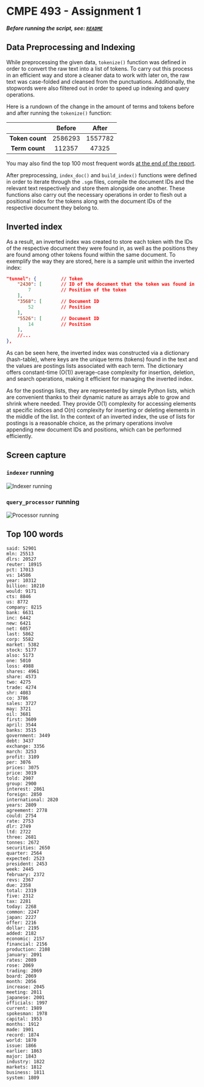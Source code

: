 # CMPE 493 - Assignment 1

***Before running the script, see: [`README`](README.txt)***

## Data Preprocessing and Indexing

While preprocessing the given data, `tokenize()` function was defined in order to convert the raw text into a list of tokens. To carry out this process in an efficient way and store a cleaner data to work with later on, the raw text was case-folded and cleansed from the punctuations. Additionally, the stopwords were also filtered out in order to speed up indexing and query operations.

Here is a rundown of the change in the amount of terms and tokens before and after running the `tokenize()` function:

| | Before | After |
| :-: | :-: | :-: |
| **Token count** | 2586293 | 1557782 |
| **Term count** | 112357 | 47325 |

You may also find the top 100 most frequent words [at the end of the report](#top-100-words).

After preprocessing, `index_doc()` and `build_index()` functions were defined in order to iterate through the `.sgm` files, compile the document IDs and the relevant text respectively and store them alongside one another. These functions also carry out the necessary operations in order to flesh out a positional index for the tokens along with the document IDs of the respective document they belong to.

## Inverted index

As a result, an inverted index was created to store each token with the IDs of the respective document they were found in, as well as the positions they are found among other tokens found within the same document. To exemplify the way they are stored, here is a sample unit within the inverted index:

```json
"tunnel": {         // Token
    "2430": [       // ID of the document that the token was found in
        7           // Position of the token
    ],
    "3568": [       // Document ID
        52          // Position
    ],
    "5526": [       // Document ID
        14          // Position
    ],
    //...
},
```

As can be seen here, the inverted index was constructed via a dictionary (hash-table), where keys are the unique terms (tokens) found in the text and the values are postings lists associated with each term. The dictionary offers constant-time (O(1)) average-case complexity for insertion, deletion, and search operations, making it efficient for managing the inverted index.

As for the postings lists, they are represented by simple Python lists, which are convenient thanks to their dynamic nature as arrays able to grow and shrink where needed.  They provide O(1) complexity for accessing elements at specific indices and O(n) complexity for inserting or deleting elements in the middle of the list. In the context of an inverted index, the use of lists for postings is a reasonable choice, as the primary operations involve appending new document IDs and positions, which can be performed efficiently.

## Screen capture

### `indexer` running

![Indexer running](https://zeu.s-ul.eu/jeuKYXvN.png "Screenshot while indexer is running on VSCode Interactive Window")

### `query_processor` running

![Processor running](https://zeu.s-ul.eu/hDUMjVo9.png "Screenshot while query processor is running on VSCode Interactive Window")

## Top 100 words

```
said: 52901
mln: 25513
dlrs: 20527
reuter: 18915
pct: 17013
vs: 14586
year: 10312
billion: 10210
would: 9171
cts: 8846
us: 8772
company: 8215
bank: 6631
inc: 6442
new: 6421
net: 6057
last: 5862
corp: 5582
market: 5382
stock: 5177
also: 5173
one: 5010
loss: 4988
shares: 4961
share: 4573
two: 4275
trade: 4274
shr: 4083
co: 3786
sales: 3727
may: 3721
oil: 3681
first: 3609
april: 3544
banks: 3515
government: 3449
debt: 3437
exchange: 3356
march: 3253
profit: 3109
per: 3076
prices: 3075
price: 3019
told: 2907
group: 2900
interest: 2861
foreign: 2850
international: 2820
years: 2809
agreement: 2778
could: 2754
rate: 2753
dlr: 2749
ltd: 2722
three: 2681
tonnes: 2672
securities: 2650
quarter: 2564
expected: 2523
president: 2453
week: 2445
february: 2372
revs: 2367
due: 2358
total: 2319
five: 2312
tax: 2281
today: 2268
common: 2247
japan: 2227
offer: 2216
dollar: 2195
added: 2182
economic: 2157
financial: 2156
production: 2108
january: 2091
rates: 2089
rose: 2069
trading: 2069
board: 2069
month: 2056
increase: 2045
meeting: 2011
japanese: 2001
officials: 1997
current: 1989
spokesman: 1978
capital: 1953
months: 1912
made: 1901
record: 1874
world: 1870
issue: 1866
earlier: 1863
major: 1843
industry: 1822
markets: 1812
business: 1811
system: 1809
```
